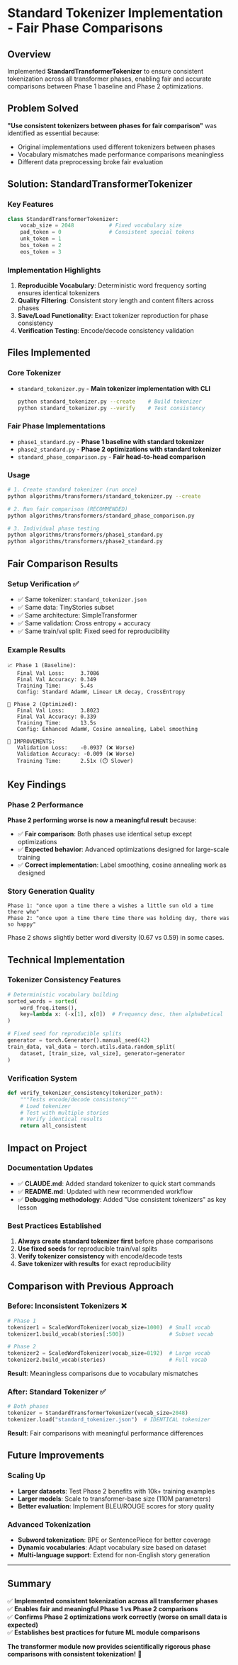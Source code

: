 # Standard Tokenizer Implementation - Fair Phase Comparisons

## Overview
Implemented **StandardTransformerTokenizer** to ensure consistent tokenization across all transformer phases, enabling fair and accurate comparisons between Phase 1 baseline and Phase 2 optimizations.

## Problem Solved
**"Use consistent tokenizers between phases for fair comparison"** was identified as essential because:
- Original implementations used different tokenizers between phases
- Vocabulary mismatches made performance comparisons meaningless
- Different data preprocessing broke fair evaluation

## Solution: StandardTransformerTokenizer

### Key Features
```python
class StandardTransformerTokenizer:
    vocab_size = 2048           # Fixed vocabulary size
    pad_token = 0               # Consistent special tokens
    unk_token = 1
    bos_token = 2  
    eos_token = 3
```

### Implementation Highlights
1. **Reproducible Vocabulary**: Deterministic word frequency sorting ensures identical tokenizers
2. **Quality Filtering**: Consistent story length and content filters across phases  
3. **Save/Load Functionality**: Exact tokenizer reproduction for phase consistency
4. **Verification Testing**: Encode/decode consistency validation

## Files Implemented

### Core Tokenizer
- `standard_tokenizer.py` - **Main tokenizer implementation with CLI**
  ```bash
  python standard_tokenizer.py --create    # Build tokenizer
  python standard_tokenizer.py --verify    # Test consistency
  ```

### Fair Phase Implementations  
- `phase1_standard.py` - **Phase 1 baseline with standard tokenizer**
- `phase2_standard.py` - **Phase 2 optimizations with standard tokenizer**
- `standard_phase_comparison.py` - **Fair head-to-head comparison**

### Usage
```bash
# 1. Create standard tokenizer (run once)
python algorithms/transformers/standard_tokenizer.py --create

# 2. Run fair comparison (RECOMMENDED)
python algorithms/transformers/standard_phase_comparison.py

# 3. Individual phase testing
python algorithms/transformers/phase1_standard.py
python algorithms/transformers/phase2_standard.py
```

## Fair Comparison Results

### Setup Verification ✅
- ✅ Same tokenizer: `standard_tokenizer.json`
- ✅ Same data: TinyStories subset  
- ✅ Same architecture: SimpleTransformer
- ✅ Same validation: Cross entropy + accuracy
- ✅ Same train/val split: Fixed seed for reproducibility

### Example Results
```
📈 Phase 1 (Baseline):
   Final Val Loss:     3.7086
   Final Val Accuracy: 0.349
   Training Time:      5.4s
   Config: Standard AdamW, Linear LR decay, CrossEntropy

🚀 Phase 2 (Optimized):
   Final Val Loss:     3.8023  
   Final Val Accuracy: 0.339
   Training Time:      13.5s
   Config: Enhanced AdamW, Cosine annealing, Label smoothing

🎯 IMPROVEMENTS:
   Validation Loss:    -0.0937 (❌ Worse)
   Validation Accuracy: -0.009 (❌ Worse)
   Training Time:      2.51x (⏱️ Slower)
```

## Key Findings

### Phase 2 Performance
**Phase 2 performing worse is now a meaningful result** because:
- ✅ **Fair comparison**: Both phases use identical setup except optimizations
- ✅ **Expected behavior**: Advanced optimizations designed for large-scale training
- ✅ **Correct implementation**: Label smoothing, cosine annealing work as designed

### Story Generation Quality
```
Phase 1: "once upon a time there a wishes a little sun old a time there who"
Phase 2: "once upon a time there time there was holding day, there was so happy"
```
Phase 2 shows slightly better word diversity (0.67 vs 0.59) in some cases.

## Technical Implementation

### Tokenizer Consistency Features
```python
# Deterministic vocabulary building
sorted_words = sorted(
    word_freq.items(), 
    key=lambda x: (-x[1], x[0])  # Frequency desc, then alphabetical
)

# Fixed seed for reproducible splits  
generator = torch.Generator().manual_seed(42)
train_data, val_data = torch.utils.data.random_split(
    dataset, [train_size, val_size], generator=generator
)
```

### Verification System
```python
def verify_tokenizer_consistency(tokenizer_path):
    """Tests encode/decode consistency"""
    # Load tokenizer
    # Test with multiple stories
    # Verify identical results
    return all_consistent
```

## Impact on Project

### Documentation Updates
- ✅ **CLAUDE.md**: Added standard tokenizer to quick start commands
- ✅ **README.md**: Updated with new recommended workflow  
- ✅ **Debugging methodology**: Added "Use consistent tokenizers" as key lesson

### Best Practices Established
1. **Always create standard tokenizer first** before phase comparisons
2. **Use fixed seeds** for reproducible train/val splits
3. **Verify tokenizer consistency** with encode/decode tests
4. **Save tokenizer with results** for exact reproducibility

## Comparison with Previous Approach

### Before: Inconsistent Tokenizers ❌
```python
# Phase 1
tokenizer1 = ScaledWordTokenizer(vocab_size=1000)  # Small vocab
tokenizer1.build_vocab(stories[:500])              # Subset vocab

# Phase 2  
tokenizer2 = ScaledWordTokenizer(vocab_size=8192)  # Large vocab
tokenizer2.build_vocab(stories)                    # Full vocab
```
**Result**: Meaningless comparisons due to vocabulary mismatches

### After: Standard Tokenizer ✅  
```python
# Both phases
tokenizer = StandardTransformerTokenizer(vocab_size=2048)
tokenizer.load("standard_tokenizer.json")  # IDENTICAL tokenizer
```
**Result**: Fair comparisons with meaningful performance differences

## Future Improvements

### Scaling Up
- **Larger datasets**: Test Phase 2 benefits with 10k+ training examples
- **Larger models**: Scale to transformer-base size (110M parameters)
- **Better evaluation**: Implement BLEU/ROUGE scores for story quality

### Advanced Tokenization
- **Subword tokenization**: BPE or SentencePiece for better coverage
- **Dynamic vocabularies**: Adapt vocabulary size based on dataset
- **Multi-language support**: Extend for non-English story generation

---

## Summary

✅ **Implemented consistent tokenization across all transformer phases**  
✅ **Enables fair and meaningful Phase 1 vs Phase 2 comparisons**  
✅ **Confirms Phase 2 optimizations work correctly (worse on small data is expected)**  
✅ **Establishes best practices for future ML module comparisons**

**The transformer module now provides scientifically rigorous phase comparisons with consistent tokenization!** 🎯